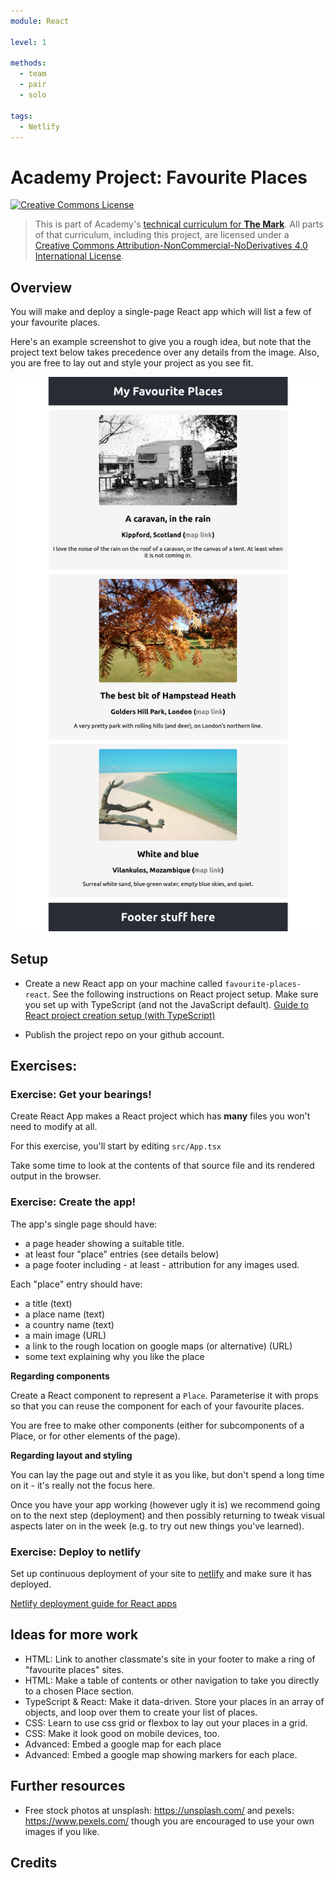```yaml
---
module: React

level: 1

methods:
  - team
  - pair
  - solo

tags:
  - Netlify
---
```


# Academy Project: Favourite Places

<a rel="license" href="http://creativecommons.org/licenses/by-nc-nd/4.0/"><img alt="Creative Commons License" style="border-width:0" src="https://i.creativecommons.org/l/by-nc-nd/4.0/88x31.png" /></a>

> This is part of Academy's [technical curriculum for **The Mark**](https://github.com/WeAreAcademy/curriculum-mark). All parts of that curriculum, including this project, are licensed under a <a rel="license" href="http://creativecommons.org/licenses/by-nc-nd/4.0/">Creative Commons Attribution-NonCommercial-NoDerivatives 4.0 International License</a>.

## Overview

You will make and deploy a single-page React app which will list a few of your favourite places.

Here's an example screenshot to give you a rough idea, but note that the project text below takes precedence over any details from the image. Also, you are free to lay out and style your project as you see fit.

![example screenshot of simple implementation of the 'favourite places' project](example-screenshots/screenshot.png)

## Setup

- Create a new React app on your machine called `favourite-places-react`. See the following instructions on React project setup. Make sure you set up with TypeScript (and not the JavaScript default). [Guide to React project creation setup (with TypeScript)](https://www.notion.so/weareacademy/How-to-create-a-React-app-with-TypeScript-76643f84db564a69a04db9a0b6a2f2e7)

- Publish the project repo on your github account.

## Exercises:

### Exercise: Get your bearings!

Create React App makes a React project which has **many** files you won't need to modify at all. 

For this exercise, you'll start by editing `src/App.tsx`

Take some time to look at the contents of that source file and its rendered output in the browser.

### Exercise: Create the app!

The app's single page should have:

- a page header showing a suitable title.
- at least four "place" entries (see details below)
- a page footer including - at least - attribution for any images used.

Each "place" entry should have:

- a title (text)
- a place name (text)
- a country name (text)
- a main image (URL)
- a link to the rough location on google maps (or alternative) (URL)
- some text explaining why you like the place

**Regarding components**

Create a React component to represent a `Place`.
Parameterise it with props so that you can reuse the component for each of your favourite places.

You are free to make other components (either for subcomponents of a Place, or for other elements of the page).

**Regarding layout and styling**

You can lay the page out and style it as you like, but don't spend a long time on it - it's really not the focus here.  

Once you have your app working (however ugly it is) we recommend going on to the next step (deployment) and then possibly returning to tweak visual aspects later on in the week (e.g. to try out new things you've learned).

### Exercise: Deploy to netlify

Set up continuous deployment of your site to [netlify](https://netlify.app/) and make sure it has deployed.

[Netlify deployment guide for React apps](https://www.notion.so/weareacademy/How-to-deploy-a-React-app-to-free-Netlify-hosting-9e6ebd4dcb814cb483c34eb0f05ea96e)

## Ideas for more work

- HTML: Link to another classmate's site in your footer to make a ring of "favourite places" sites.
- HTML: Make a table of contents or other navigation to take you directly to a chosen Place section.
- TypeScript & React: Make it data-driven. Store your places in an array of objects, and loop over them to create your list of places.
- CSS: Learn to use css grid or flexbox to lay out your places in a grid.
- CSS: Make it look good on mobile devices, too.
- Advanced: Embed a google map for each place
- Advanced: Embed a google map showing markers for each place.

## Further resources

- Free stock photos at unsplash: https://unsplash.com/ and pexels: https://www.pexels.com/ though you are encouraged to use your own images if you like.

## Credits
